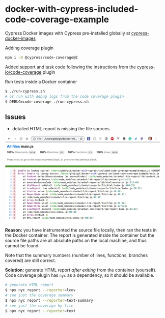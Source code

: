 # docker-with-cypress-included-code-coverage-example

Cypress Docker images with Cypress pre-installed globally at [cypress-docker-images](https://github.com/cypress-io/cypress-docker-images/tree/master/included)

Adding coverage plugin

```sh
npm i -D @cypress/code-coverage@2
```

Added support and task code following the instructions from the [cypress-io/code-coverage](https://github.com/cypress-io/code-coverage) plugin

Run tests inside a Docker container

```sh
$ ./run-cypress.sh
# or run with debug logs from the code coverage plugin
$ DEBUG=code-coverage ./run-cypress.sh
```

## Issues

- detailed HTML report is missing the file sources.

![missing source](images/missing-source.png)

**Reason:** you have instrumented the source file locally, then ran the tests in the Docker container. The report is generated inside the container but the source file paths are all absolute paths on the local machine, and thus cannot be found.

Note that the summary numbers (number of lines, functions, branches covered) are still correct.

**Solution:** generate HTML report _after exiting_ from the container (yourself). Code coverage plugin has `nyc` as a dependency, so it should be available.

```sh
# generate HTML report
$ npx nyc report --reporter=lcov
# see just the coverage summary
$ npx nyc report --reporter=text-summary
# see just the coverage by file
$ npx nyc report --reporter=text
```
